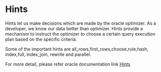 # Hints

Hints let us make decisions which are made by the oracle optimizer. 
As a developer, we know our data better than optimizer. 
Hints provide a mechanism to instruct the optimizer to choose a certain query execution plan based on the specific criteria.

Some of the important hints are all_rows,first_rows,choose,rule,hash, index,full, index_join, rewrite and parallel.

For more detail, please refer oracle documentation link [Hints](https://docs.oracle.com/cd/B19306_01/server.102/b14211/hintsref.htm#i8327)
